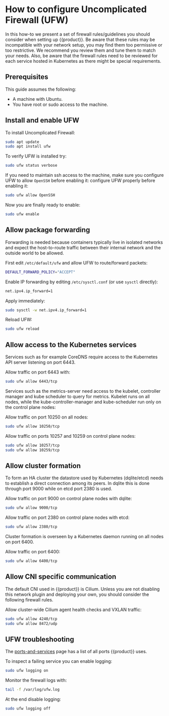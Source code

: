 # How to configure Uncomplicated Firewall (UFW)

In this how-to we present a set of firewall rules/guidelines you should
consider when setting up {{product}}. Be aware that these rules
may be incompatible with your network setup, you may find them too permissive
or too restrictive. We recommend you review them and tune them to match
your needs. Also, be aware that the firewall rules need to be reviewed
for each service hosted in Kubernetes as there might be special requirements.

## Prerequisites

This guide assumes the following:

- A machine with Ubuntu.
- You have root or sudo access to the machine.

## Install and enable UFW

To install Uncomplicated Firewall:

```sh
sudo apt update
sudo apt install ufw
```

To verify UFW is installed try:

```sh
sudo ufw status verbose
```

If you need to maintain ssh access to the machine, make sure you configure UFW to allow `OpenSSH` before enabling it:
configure UFW properly before enabling it:

```sh
sudo ufw allow OpenSSH
```

Now you are finally ready to enable:

```sh
sudo ufw enable
```

## Allow package forwarding

Forwarding is needed because containers typically live in isolated networks
and expect the host-to-route traffic between their internal network and the
outside world to be allowed.

First edit `/etc/default/ufw` and allow UFW to route/forward packets:

```sh
DEFAULT_FORWARD_POLICY="ACCEPT"
```

Enable IP forwarding by editing `/etc/sysctl.conf` (or use `sysctl` directly):

```sh
net.ipv4.ip_forward=1
```

Apply immediately:

```sh
sudo sysctl -w net.ipv4.ip_forward=1
```

Reload UFW:

```sh
sudo ufw reload
```

## Allow access to the Kubernetes services

Services such as for example CoreDNS require access to the Kubernetes API
server listening on port 6443.
 
Allow traffic on port 6443 with:

``` sh
sudo ufw allow 6443/tcp
```

Services such as the metrics-server need access to the kubelet,
controller manager and kube scheduler to query for metrics.
Kubelet runs on all nodes, while the kube-controller-manager and
kube-scheduler run only on the control plane nodes:

Allow traffic on port 10250 on all nodes:

```sh
sudo ufw allow 10250/tcp
```

Allow traffic on ports 10257 and 10259 on control plane nodes:

```sh
sudo ufw allow 10257/tcp
sudo ufw allow 10259/tcp
```

## Allow cluster formation

To form an HA cluster the datastore used by Kubernetes (dqlite/etcd) needs
to establish a direct connection among its peers. In dqlite this is done
through port 9000 while on etcd port 2380 is used.

Allow traffic on port 9000 on control plane nodes with dqlite:

```sh
sudo ufw allow 9000/tcp
```

Allow traffic on port 2380 on control plane nodes with etcd:

```sh
sudo ufw allow 2380/tcp
```

Cluster formation is overseen by a Kubernetes daemon running on all nodes
on port 6400.

Allow traffic on port 6400:

```sh
sudo ufw allow 6400/tcp
```

## Allow CNI specific communication

The default CNI used in {{product}} is Cilium.
Unless you are not disabling this network plugin and deploying your own,
you should consider the following firewall rules.

Allow cluster-wide Cilium agent health checks and VXLAN traffic:

```sh
sudo ufw allow 4240/tcp
sudo ufw allow 8472/udp
```

## UFW troubleshooting

The [ports-and-services] page has a list of all ports {{product}} uses.

To inspect a failing service you can enable logging:

```sh
sudo ufw logging on
```

Monitor the firewall logs with:

```sh
tail -f /var/log/ufw.log
```

At the end disable logging:

```sh
sudo ufw logging off
```


<!-- LINKS -->

[ports-and-services]: ../../reference/ports-and-services
